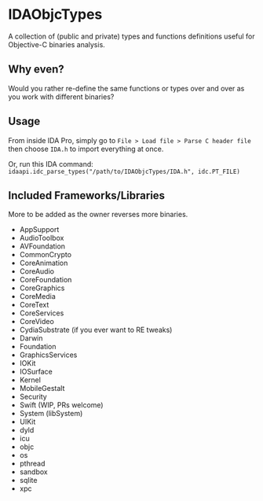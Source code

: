 # IDAObjcTypes
A collection of (public and private) types and functions definitions useful for Objective-C binaries analysis.

## Why even?
Would you rather re-define the same functions or types over and over as you work with different binaries?

## Usage
From inside IDA Pro, simply go to `File > Load file > Parse C header file` then choose `IDA.h` to import everything at once.

Or, run this IDA command: `idaapi.idc_parse_types("/path/to/IDAObjcTypes/IDA.h", idc.PT_FILE)`

## Included Frameworks/Libraries
More to be added as the owner reverses more binaries.
- AppSupport
- AudioToolbox
- AVFoundation
- CommonCrypto
- CoreAnimation
- CoreAudio
- CoreFoundation
- CoreGraphics
- CoreMedia
- CoreText
- CoreServices
- CoreVideo
- CydiaSubstrate (if you ever want to RE tweaks)
- Darwin
- Foundation
- GraphicsServices
- IOKit
- IOSurface
- Kernel
- MobileGestalt
- Security
- Swift (WIP, PRs welcome)
- System (libSystem)
- UIKit
- dyld
- icu
- objc
- os
- pthread
- sandbox
- sqlite
- xpc